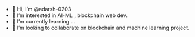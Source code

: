 - 👋 Hi, I’m @adarsh-0203
- 👀 I’m interested in AI-ML , blockchain web dev.
- 🌱 I’m currently learning ...
- 💞️ I’m looking to collaborate on blockchain and machine learning project.


<!---
ayan-0203/ayan-0203 is a ✨ special ✨ repository because its `README.md` (this file) appears on your GitHub profile.
You can click the Preview link to take a look at your changes.
--->
